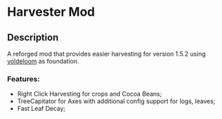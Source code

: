 # Harvester Mod
>
## Description
A reforged mod that provides easier harvesting for version 1.5.2 using [voldeloom](https://github.com/CrackedPolishedBlackstoneBricksMC/voldeloom) as foundation.

### Features:
- Right Click Harvesting for crops and Cocoa Beans;
- TreeCapitator for Axes with additional config support for logs, leaves;
- Fast Leaf Decay;